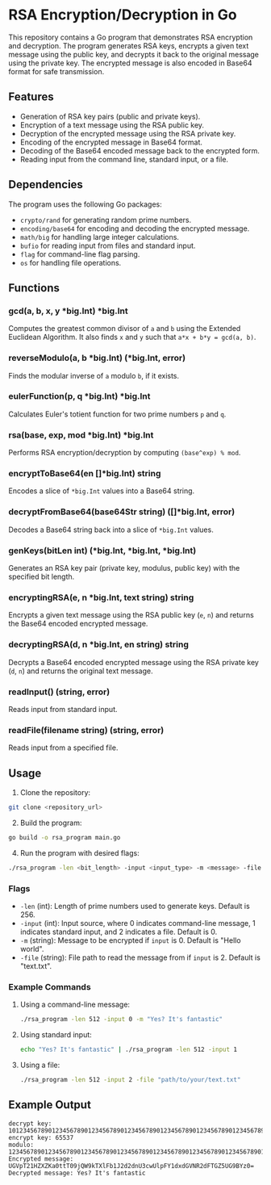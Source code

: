 # RSA Encryption/Decryption in Go

This repository contains a Go program that demonstrates RSA encryption and decryption. The program generates RSA keys, encrypts a given text message using the public key, and decrypts it back to the original message using the private key. The encrypted message is also encoded in Base64 format for safe transmission.

## Features

- Generation of RSA key pairs (public and private keys).
- Encryption of a text message using the RSA public key.
- Decryption of the encrypted message using the RSA private key.
- Encoding of the encrypted message in Base64 format.
- Decoding of the Base64 encoded message back to the encrypted form.
- Reading input from the command line, standard input, or a file.

## Dependencies

The program uses the following Go packages:
- `crypto/rand` for generating random prime numbers.
- `encoding/base64` for encoding and decoding the encrypted message.
- `math/big` for handling large integer calculations.
- `bufio` for reading input from files and standard input.
- `flag` for command-line flag parsing.
- `os` for handling file operations.

## Functions

### gcd(a, b, x, y *big.Int) *big.Int
Computes the greatest common divisor of `a` and `b` using the Extended Euclidean Algorithm. It also finds `x` and `y` such that `a*x + b*y = gcd(a, b)`.

### reverseModulo(a, b *big.Int) (*big.Int, error)
Finds the modular inverse of `a` modulo `b`, if it exists.

### eulerFunction(p, q *big.Int) *big.Int
Calculates Euler's totient function for two prime numbers `p` and `q`.

### rsa(base, exp, mod *big.Int) *big.Int
Performs RSA encryption/decryption by computing `(base^exp) % mod`.

### encryptToBase64(en []*big.Int) string
Encodes a slice of `*big.Int` values into a Base64 string.

### decryptFromBase64(base64Str string) ([]*big.Int, error)
Decodes a Base64 string back into a slice of `*big.Int` values.

### genKeys(bitLen int) (*big.Int, *big.Int, *big.Int)
Generates an RSA key pair (private key, modulus, public key) with the specified bit length.

### encryptingRSA(e, n *big.Int, text string) string
Encrypts a given text message using the RSA public key (`e`, `n`) and returns the Base64 encoded encrypted message.

### decryptingRSA(d, n *big.Int, en string) string
Decrypts a Base64 encoded encrypted message using the RSA private key (`d`, `n`) and returns the original text message.

### readInput() (string, error)
Reads input from standard input.

### readFile(filename string) (string, error)
Reads input from a specified file.

## Usage

1. Clone the repository:
```sh
git clone <repository_url>
```

2. Build the program:
```sh
go build -o rsa_program main.go
```

4. Run the program with desired flags:
```sh
./rsa_program -len <bit_length> -input <input_type> -m <message> -file <file_path>
```

### Flags

- `-len` (int): Length of prime numbers used to generate keys. Default is 256.
- `-input` (int): Input source, where 0 indicates command-line message, 1 indicates standard input, and 2 indicates a file. Default is 0.
- `-m` (string): Message to be encrypted if `input` is 0. Default is "Hello world".
- `-file` (string): File path to read the message from if `input` is 2. Default is "text.txt".

### Example Commands

1. Using a command-line message:
   ```sh
   ./rsa_program -len 512 -input 0 -m "Yes? It's fantastic"
   ```

2. Using standard input:
   ```sh
   echo "Yes? It's fantastic" | ./rsa_program -len 512 -input 1
   ```

3. Using a file:
   ```sh
   ./rsa_program -len 512 -input 2 -file "path/to/your/text.txt"
   ```

## Example Output

```
decrypt key: 10123456789012345678901234567890123456789012345678901234567890123456789012345678901234567890123456789012345678901234567890123456789012345678901234567890123456789012345678901234567890123456789012345678901234567890123456789012345678901234567890123456789012345678901234567890
encrypt key: 65537
modulo: 12345678901234567890123456789012345678901234567890123456789012345678901234567890123456789012345678901234567890123456789012345678901234567890123456789012345678901234567890123456789012345678901234567890123456789012345678901234567890123456789012345678901234567890123456789012345678901234567890
Encrypted message: UGVpT21HZXZKa0ttT09jQW9kTXlFb1J2d2dnU3cwUlpFY1dxdGVNR2dFTGZ5UG9BYz0=
Decrypted message: Yes? It's fantastic
```
